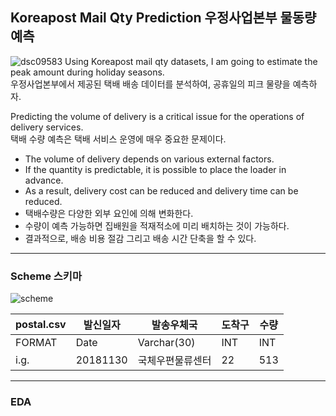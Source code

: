 ## Koreapost Mail Qty Prediction 우정사업본부 물동량 예측


![dsc09583](https://user-images.githubusercontent.com/44127360/51583207-cc5c8a80-1f12-11e9-95f3-7009e88e34da.JPG)
Using Koreapost mail qty datasets, I am going to estimate the peak amount during holiday seasons.  
우정사업본부에서 제공된 택배 배송 데이터를 분석하여, 공휴일의 피크 물량을 예측하자.

Predicting the volume of delivery is a critical issue for the operations of delivery services.  
택배 수량 예측은 택배 서비스 운영에 매우 중요한 문제이다.

* The volume of delivery depends on various external factors. 
* If the quantity is predictable, it is possible to place the loader in advance.
* As a result, delivery cost can be reduced and delivery time can be reduced.
* 택배수량은 다양한 외부 요인에 의해 변화한다. 
* 수량이 예측 가능하면 집배원을 적재적소에 미리 배치하는 것이 가능하다.
* 결과적으로, 배송 비용 절감 그리고 배송 시간 단축을 할 수 있다.

---

### Scheme 스키마
![scheme](https://user-images.githubusercontent.com/44127360/51583961-6f62d380-1f16-11e9-9139-dbd0cce334d9.png)

| postal.csv | 발신일자 |  발송우체국      | 도착구 | 수량 |
|------------|----------|------------------|--------|------|
| FORMAT     | Date     | Varchar(30)      | INT    | INT  |
| i.g.       | 20181130 | 국체우편물류센터 | 22     | 513  |


---
### EDA
